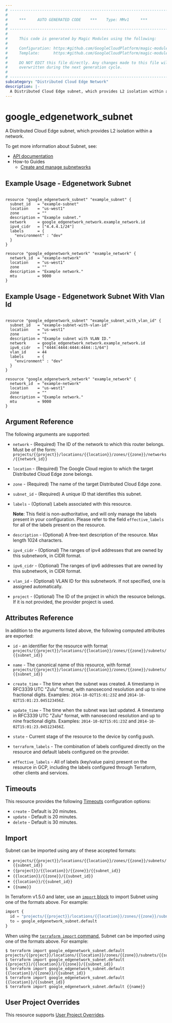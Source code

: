 ```yaml
---
# ----------------------------------------------------------------------------
#
#     ***     AUTO GENERATED CODE    ***    Type: MMv1     ***
#
# ----------------------------------------------------------------------------
#
#     This code is generated by Magic Modules using the following:
#
#     Configuration: https:#github.com/GoogleCloudPlatform/magic-modules/tree/main/mmv1/products/edgenetwork/Subnet.yaml
#     Template:      https:#github.com/GoogleCloudPlatform/magic-modules/tree/main/mmv1/templates/terraform/resource.html.markdown.tmpl
#
#     DO NOT EDIT this file directly. Any changes made to this file will be
#     overwritten during the next generation cycle.
#
# ----------------------------------------------------------------------------
subcategory: "Distributed Cloud Edge Network"
description: |-
  A Distributed Cloud Edge subnet, which provides L2 isolation within a network.
---
```


# google_edgenetwork_subnet

A Distributed Cloud Edge subnet, which provides L2 isolation within a network.


To get more information about Subnet, see:

* [API documentation](https://cloud.google.com/distributed-cloud/edge/latest/docs/reference/network/rest/v1/projects.locations.zones.subnets)
* How-to Guides
    * [Create and manage subnetworks](https://cloud.google.com/distributed-cloud/edge/latest/docs/subnetworks#api)

## Example Usage - Edgenetwork Subnet


```hcl

resource "google_edgenetwork_subnet" "example_subnet" {
  subnet_id   = "example-subnet"
  location    = "us-west1"
  zone        = ""
  description = "Example subnet."
  network     = google_edgenetwork_network.example_network.id
  ipv4_cidr   = ["4.4.4.1/24"]
  labels      = {
    "environment" : "dev"
  }
}

resource "google_edgenetwork_network" "example_network" {
  network_id  = "example-network"
  location    = "us-west1"
  zone        = ""
  description = "Example network."
  mtu         = 9000
}
```
## Example Usage - Edgenetwork Subnet With Vlan Id


```hcl

resource "google_edgenetwork_subnet" "example_subnet_with_vlan_id" {
  subnet_id   = "example-subnet-with-vlan-id"
  location    = "us-west1"
  zone        = ""
  description = "Example subnet with VLAN ID."
  network     = google_edgenetwork_network.example_network.id
  ipv6_cidr   = ["4444:4444:4444:4444::1/64"]
  vlan_id     = 44
  labels      = {
    "environment" : "dev"
  }
}

resource "google_edgenetwork_network" "example_network" {
  network_id  = "example-network"
  location    = "us-west1"
  zone        = ""
  description = "Example network."
  mtu         = 9000
}
```

## Argument Reference

The following arguments are supported:


* `network` -
  (Required)
  The ID of the network to which this router belongs.
  Must be of the form: `projects/{{project}}/locations/{{location}}/zones/{{zone}}/networks/{{network_id}}`

* `location` -
  (Required)
  The Google Cloud region to which the target Distributed Cloud Edge zone belongs.

* `zone` -
  (Required)
  The name of the target Distributed Cloud Edge zone.

* `subnet_id` -
  (Required)
  A unique ID that identifies this subnet.


* `labels` -
  (Optional)
  Labels associated with this resource.

  **Note**: This field is non-authoritative, and will only manage the labels present in your configuration.
  Please refer to the field `effective_labels` for all of the labels present on the resource.

* `description` -
  (Optional)
  A free-text description of the resource. Max length 1024 characters.

* `ipv4_cidr` -
  (Optional)
  The ranges of ipv4 addresses that are owned by this subnetwork, in CIDR format.

* `ipv6_cidr` -
  (Optional)
  The ranges of ipv6 addresses that are owned by this subnetwork, in CIDR format.

* `vlan_id` -
  (Optional)
  VLAN ID for this subnetwork. If not specified, one is assigned automatically.

* `project` - (Optional) The ID of the project in which the resource belongs.
    If it is not provided, the provider project is used.



## Attributes Reference

In addition to the arguments listed above, the following computed attributes are exported:

* `id` - an identifier for the resource with format `projects/{{project}}/locations/{{location}}/zones/{{zone}}/subnets/{{subnet_id}}`

* `name` -
  The canonical name of this resource, with format
  `projects/{{project}}/locations/{{location}}/zones/{{zone}}/subnets/{{subnet_id}}`

* `create_time` -
  The time when the subnet was created.
  A timestamp in RFC3339 UTC "Zulu" format, with nanosecond resolution and up to nine
  fractional digits. Examples: `2014-10-02T15:01:23Z` and `2014-10-02T15:01:23.045123456Z`.

* `update_time` -
  The time when the subnet was last updated.
  A timestamp in RFC3339 UTC "Zulu" format, with nanosecond resolution and up to nine
  fractional digits. Examples: `2014-10-02T15:01:23Z` and `2014-10-02T15:01:23.045123456Z`.

* `state` -
  Current stage of the resource to the device by config push.

* `terraform_labels` -
  The combination of labels configured directly on the resource
   and default labels configured on the provider.

* `effective_labels` -
  All of labels (key/value pairs) present on the resource in GCP, including the labels configured through Terraform, other clients and services.


## Timeouts

This resource provides the following
[Timeouts](https://developer.hashicorp.com/terraform/plugin/sdkv2/resources/retries-and-customizable-timeouts) configuration options:

- `create` - Default is 20 minutes.
- `update` - Default is 20 minutes.
- `delete` - Default is 30 minutes.

## Import


Subnet can be imported using any of these accepted formats:

* `projects/{{project}}/locations/{{location}}/zones/{{zone}}/subnets/{{subnet_id}}`
* `{{project}}/{{location}}/{{zone}}/{{subnet_id}}`
* `{{location}}/{{zone}}/{{subnet_id}}`
* `{{location}}/{{subnet_id}}`
* `{{name}}`


In Terraform v1.5.0 and later, use an [`import` block](https://developer.hashicorp.com/terraform/language/import) to import Subnet using one of the formats above. For example:

```tf
import {
  id = "projects/{{project}}/locations/{{location}}/zones/{{zone}}/subnets/{{subnet_id}}"
  to = google_edgenetwork_subnet.default
}
```

When using the [`terraform import` command](https://developer.hashicorp.com/terraform/cli/commands/import), Subnet can be imported using one of the formats above. For example:

```
$ terraform import google_edgenetwork_subnet.default projects/{{project}}/locations/{{location}}/zones/{{zone}}/subnets/{{subnet_id}}
$ terraform import google_edgenetwork_subnet.default {{project}}/{{location}}/{{zone}}/{{subnet_id}}
$ terraform import google_edgenetwork_subnet.default {{location}}/{{zone}}/{{subnet_id}}
$ terraform import google_edgenetwork_subnet.default {{location}}/{{subnet_id}}
$ terraform import google_edgenetwork_subnet.default {{name}}
```

## User Project Overrides

This resource supports [User Project Overrides](https://registry.terraform.io/providers/hashicorp/google/latest/docs/guides/provider_reference#user_project_override).
